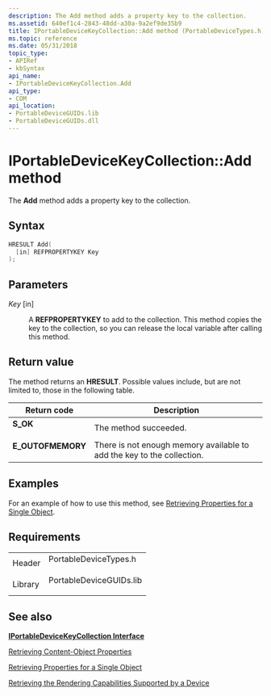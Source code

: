 ```yaml
---
description: The Add method adds a property key to the collection.
ms.assetid: 640ef1c4-2843-48dd-a30a-9a2ef9de35b9
title: IPortableDeviceKeyCollection::Add method (PortableDeviceTypes.h)
ms.topic: reference
ms.date: 05/31/2018
topic_type: 
- APIRef
- kbSyntax
api_name: 
- IPortableDeviceKeyCollection.Add
api_type: 
- COM
api_location: 
- PortableDeviceGUIDs.lib
- PortableDeviceGUIDs.dll
---
```


# IPortableDeviceKeyCollection::Add method

The **Add** method adds a property key to the collection.

## Syntax


```C++
HRESULT Add(
  [in] REFPROPERTYKEY Key
);
```



## Parameters

<dl> <dt>

*Key* \[in\]
</dt> <dd>

A **REFPROPERTYKEY** to add to the collection. This method copies the key to the collection, so you can release the local variable after calling this method.

</dd> </dl>

## Return value

The method returns an **HRESULT**. Possible values include, but are not limited to, those in the following table.



| Return code                                                                                   | Description                                                                       |
|-----------------------------------------------------------------------------------------------|-----------------------------------------------------------------------------------|
| <dl> <dt>**S\_OK**</dt> </dl>          | The method succeeded.<br/>                                                  |
| <dl> <dt>**E\_OUTOFMEMORY**</dt> </dl> | There is not enough memory available to add the key to the collection.<br/> |



 

## Examples

For an example of how to use this method, see [Retrieving Properties for a Single Object](retrieving-properties-for-a-single-object.md).

## Requirements



|                    |                                                                                                    |
|--------------------|----------------------------------------------------------------------------------------------------|
| Header<br/>  | <dl> <dt>PortableDeviceTypes.h</dt> </dl>   |
| Library<br/> | <dl> <dt>PortableDeviceGUIDs.lib</dt> </dl> |



## See also

<dl> <dt>

[**IPortableDeviceKeyCollection Interface**](iportabledevicekeycollection.md)
</dt> <dt>

[Retrieving Content-Object Properties](retrieving-content-object-properties.md)
</dt> <dt>

[Retrieving Properties for a Single Object](retrieving-properties-for-a-single-object.md)
</dt> <dt>

[Retrieving the Rendering Capabilities Supported by a Device](retrieving-the-rendering-capabilities-supported-by-a-device.md)
</dt> </dl>

 

 




